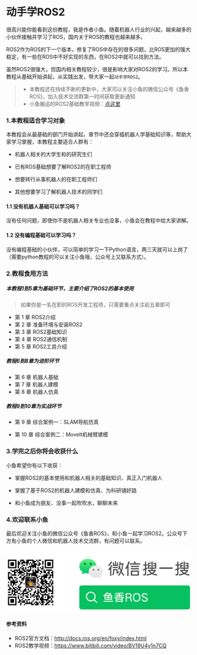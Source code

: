 # 动手学ROS2
很高兴能你能看到这份教程，我是作者小鱼。随着机器人行业的兴起，越来越多的小伙伴接触并学习了ROS，国内关于ROS的教程也越来越多。

ROS2作为ROS的下一个版本，修复了ROS中存在的很多问题，比ROS更加的强大稳定，有一些在ROS中不好实现的东西，在ROS2中就可以找到方法。

虽然ROS2很强大，但国内相关教程较少，很是影响大家对ROS2的学习。所以本教程从基础开始讲起，从实践出发，带大家一起`动手学ROS2`。

> - 本教程还在持续不断的更新中，大家可以关注小鱼的微信公众号《鱼香ROS》，加入技术交流群第一时间获取更新通知
> - 小鱼搬运的ROS2基础教学视频：[点这里](https://www.bilibili.com/video/BV19U4y1n7CQ)


### 1.本教程适合学习对象

本教程会从最基础的部门开始讲起，章节中还会穿插机器人学基础知识等，帮助大家学习掌握，本教程主要适合人群有：

- 机器人相关的大学生和的研究生们

- 已有ROS基础想要了解ROS2的在职工程师

- 想要转行从事机器人的在职工程师们

- 其他想要学习了解机器人技术的同学们

#### 1.1 没有机器人基础可以学习吗？

没有任何问题，即使你不是机器人相关专业也没事，小鱼会在教程中给大家讲解。

#### 1.2 没有编程基础可以学习吗？
没有编程基础的小伙伴，可以简单的学习一下Python语言，两三天就可以上岗了（需要python教程的可以关注小鱼哦，公众号上又联系方式）。

### 2.教程食用方法
##### 本教程1到5章为基础环节，主要介绍了ROS2的基本使用

> 如果你是一名在职的ROS开发工程师，只需要重点关注前五章即可

- 第 1 章 ROS2介绍
- 第 2 章 准备环境与安装ROS2
- 第 3 章 ROS2基础知识
- 第 4 章 ROS2通信机制
- 第 5 章 ROS2工具介绍


##### 教程6到8章为进阶环节

- 第 6 章 机器人基础
- 第 7 章 机器人建模
- 第 8 章 机器人仿真

##### 教程9到10章为实战环节

- 第 9 章 综合案例一：SLAM导航仿真

- 第 10 章 综合案例二：MoveIt机械臂建模


### 3.学完之后你将会收获什么
小鱼希望你有以下收获：

- 掌握ROS2的基本使用和机器人相关的基础知识、真正入门机器人

- 掌握了基于ROS2的机器人建模和仿真、为科研铺好路

- 和小鱼成为朋友、没事一起吹吹水，聊聊未来



### 4.欢迎联系小鱼

最后欢迎关注小鱼的微信公众号《鱼香ROS》，和小鱼一起学习ROS2。公众号下方有小鱼的个人微信和机器人技术交流群，有问题可以联系。

<!-- <img src="README/imgs/image-20210726192026520.png" alt="image-20210726192026520" style="zoom:50%;" /> -->
<!-- <img src="README/imgs/image-20210726192026520.png" alt="image-20210726192026520" style="zoom:50%;" /> -->

![](README/imgs/image-20210726192026520.png)


#### 参考资料
- ROS2官方文档：http://docs.ros.org/en/foxy/index.html
- ROS2教学视频：https://www.bilibili.com/video/BV19U4y1n7CQ
